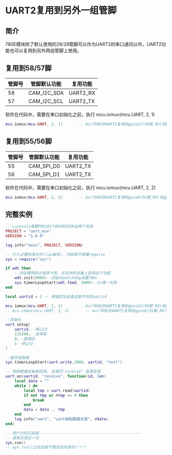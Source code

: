 # UART2复用到另外一组管脚

## 简介

780E模块除了默认使用的28/29管脚可以作为UART2的串口通讯以外，UART2功能也可以复用到另外两组管脚上使用。

## 复用到58/57脚

|  **管脚号**    |  **管脚默认功能**      | **复用功能** |
| ------------- | ----------------------|------------- |
|     58        |    CAM_I2C_SDA        |   UART2_RX   |
|     57        |    CAM_I2C_SCL        |   UART2_TX   |

软件在代码中，需要在串口初始化之前，执行 mcu.iomux(mcu.UART, 2, 1)

~~~lua
mcu.iomux(mcu.UART, 2, 1)       -- Air780E的UART2复用到gpio12(58脚_RX)和gpio13(57脚_TX)
~~~

## 复用到55/56脚

|  **管脚号**    |  **管脚默认功能**      | **复用功能** |
| ------------- | ----------------------|------------- |
|     55        |    CAM_SPI_D0         |   UART2_TX   |
|     56        |    CAM_SPI_D1         |   UART2_TX   |

软件在代码中，需要在串口初始化之前，执行 mcu.iomux(mcu.UART, 2, 2)

~~~lua
mcu.iomux(mcu.UART, 2, 2)       -- Air780E的UART2复用到gpio6(55脚_RX)和gpio7(56脚_TX)
~~~

## 完整实例

~~~lua
-- Luatools需要PROJECT和VERSION这两个信息
PROJECT = "uart_mux"
VERSION = "1.0.0"

log.info("main", PROJECT, VERSION)

-- 引入必要的库文件(lua编写), 内部库不需要require
sys = require("sys")

if wdt then
    --添加硬狗防止程序卡死，在支持的设备上启用这个功能
    wdt.init(9000)--初始化watchdog设置为9s
    sys.timerLoopStart(wdt.feed, 3000)--3s喂一次狗
end

local uartid = 2 -- 根据实际设备选取不同的uartid

mcu.iomux(mcu.UART, 2, 1)       -- Air780E的UART2复用到gpio12(58脚_RX)和gpio13(57脚_TX)
-- mcu.iomux(mcu.UART, 2, 2)       -- Air780E的UART2复用到gpio6(55脚_RX)和gpio7(56脚_TX)

--初始化
uart.setup(
    uartid,--串口id
    115200,--波特率
    8,--数据位
    1--停止位
)

--循环发数据
sys.timerLoopStart(uart.write,3000, uartid, "test")

-- 收取数据会触发回调, 这里的"receive" 是固定值
uart.on(uartid, "receive", function(id, len)
    local data = ""
    while 1 do
        local tmp = uart.read(uartid)
        if not tmp or #tmp == 0 then
            break
        end
        data = data .. tmp
    end
    log.info("uart", "uart收到数据长度", #data)
end)

-- 用户代码已结束---------------------------------------------
-- 结尾总是这一句
sys.run()
-- sys.run()之后后面不要加任何语句!!!!!
~~~
